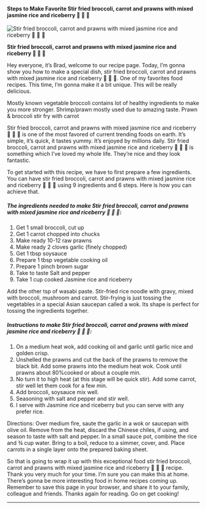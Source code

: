             

#### Steps to Make Favorite Stir fried broccoli, carrot and prawns with mixed jasmine rice and riceberry 🦐 🥕 🥦

![Stir fried broccoli, carrot and prawns with mixed jasmine rice and riceberry 🦐 🥕 🥦](https://img-global.cpcdn.com/recipes/1deedd9834d1310d/751x532cq70/stir-fried-broccoli-carrot-and-prawns-with-mixed-jasmine-rice-and-riceberry-%f0%9f%a6%90-%f0%9f%a5%95-%f0%9f%a5%a6-recipe-main-photo.jpg)

**Stir fried broccoli, carrot and prawns with mixed jasmine rice and riceberry 🦐 🥕 🥦**

Hey everyone, it’s Brad, welcome to our recipe page. Today, I’m gonna show you how to make a special dish, stir fried broccoli, carrot and prawns with mixed jasmine rice and riceberry 🦐 🥕 🥦. One of my favorites food recipes. This time, I’m gonna make it a bit unique. This will be really delicious.

Mostly known vegetable broccoli contains lot of healthy ingredients to make you more stronger. Shrimp/prawn mostly used due to amazing taste. Prawn & broccoli stir fry with carrot

Stir fried broccoli, carrot and prawns with mixed jasmine rice and riceberry 🦐 🥕 🥦 is one of the most favored of current trending foods on earth. It’s simple, it’s quick, it tastes yummy. It’s enjoyed by millions daily. Stir fried broccoli, carrot and prawns with mixed jasmine rice and riceberry 🦐 🥕 🥦 is something which I’ve loved my whole life. They’re nice and they look fantastic.

To get started with this recipe, we have to first prepare a few ingredients. You can have stir fried broccoli, carrot and prawns with mixed jasmine rice and riceberry 🦐 🥕 🥦 using 9 ingredients and 6 steps. Here is how you can achieve that.

##### The ingredients needed to make Stir fried broccoli, carrot and prawns with mixed jasmine rice and riceberry 🦐 🥕 🥦:

1.  Get 1 small broccoli, cut up
2.  Get 1 carrot chopped into chucks
3.  Make ready 10-12 raw prawns
4.  Make ready 2 cloves garlic (finely chopped)
5.  Get 1 tbsp soysauce
6.  Prepare 1 tbsp vegetable cooking oil
7.  Prepare 1 pinch brown sugar
8.  Take to taste Salt and pepper
9.  Take 1 cup cooked Jasmine rice and riceberry

Add the other tsp of wasabi paste. Stir-fried rice noodle with gravy, mixed with broccoli, mushroom and carrot. Stir-frying is just tossing the vegetables in a special Asian saucepan called a wok. Its shape is perfect for tossing the ingredients together.

##### Instructions to make Stir fried broccoli, carrot and prawns with mixed jasmine rice and riceberry 🦐 🥕 🥦:

1.  On a medium heat wok, add cooking oil and garlic until garlic nice and golden crisp.
2.  Unshelled the prawns and cut the back of the prawns to remove the black bit. Add some prawns into the medium heat wok. Cook until prawns about 80%cooked or about a couple min.
3.  No turn it to high heat (at this stage will be quick stir). Add some carrot, stir well let them cook for a few min.
4.  Add broccoli, soysauce mix well.
5.  Seasoning with salt and pepper and stir well.
6.  I serve with Jasmine rice and riceberry but you can serve with any prefer rice.

Directions: Over medium fire, saute the garlic in a wok or saucepan with olive oil. Remove from the heat, discard the Chinese chiles, if using, and season to taste with salt and pepper. In a small sauce pot, combine the rice and ¾ cup water. Bring to a boil, reduce to a simmer, cover, and. Place carrots in a single layer onto the prepared baking sheet.

So that is going to wrap it up with this exceptional food stir fried broccoli, carrot and prawns with mixed jasmine rice and riceberry 🦐 🥕 🥦 recipe. Thank you very much for your time. I’m sure you can make this at home. There’s gonna be more interesting food in home recipes coming up. Remember to save this page in your browser, and share it to your family, colleague and friends. Thanks again for reading. Go on get cooking!

* * *